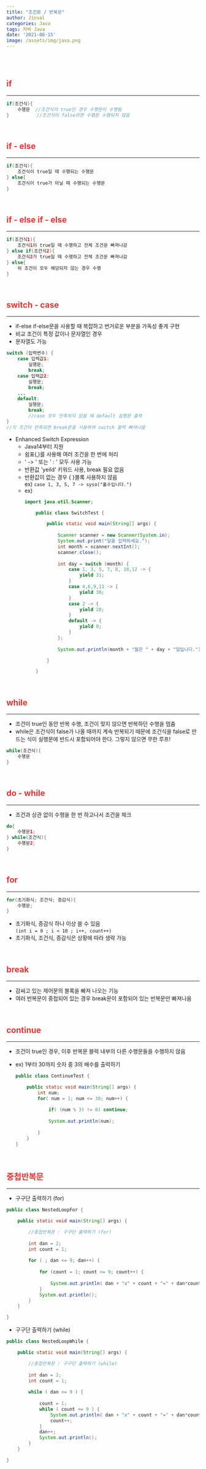 ```yaml
---
title: "조건문 / 반복문"
author: Jinsol
categories: Java
tags: 자바 Java
date: '2021-08-15'
image: /assets/img/java.png
---
```

<br><br>

## <span style="color:#e23636">if</span>
<hr>

```java
if(조건식){
    수행문  //조건식이 true인 경우 수행문이 수행됨
}          //조건식이 false라면 수행문 수행되지 않음
```

<br>

## <span style="color:#e23636">if - else</span>
<hr>

```java
if(조건식){
    조건식이 true일 때 수행되는 수행문
} else{
    조건식이 true가 아닐 때 수행되는 수행문
}
```

<br>

## <span style="color:#e23636">if - else if - else</span>
<hr>

```java
if(조건식1){
    조건식1이 true일 때 수행하고 전체 조건문 빠져나감
} else if(조건식2){
    조건식2가 true일 때 수행하고 전체 조건문 빠져나감
} else{
    위 조건이 모두 해당되지 않는 경우 수행
}
```

<br>

## <span style="color:#e23636">switch - case</span>
<hr>

- if-else if-else문을 사용할 때 복잡하고 번거로운 부분을 가독성 좋게 구현 
- 비교 조건이 특정 값이나 문자열인 경우
- 문자열도 가능

```java
switch (입력변수) {
	case 입력값1:
        실행문;
        break;
	case 입력값2:
        실행문;
        break;
	...
	default:
        실행문;	
        break;
        //case 모두 만족하지 않을 때 default 실행문 출력
}
//각 조건이 만족되면 break문을 사용하여 switch 블럭 빠져나옴
```

- Enhanced Switch Expression 
    - Java14부터 지원
    - 쉼표(,)를 사용해 여러 조건을 한 번에 처리
    - ' -> ' 또는 ' : ' 모두 사용 가능
    - 반환값 'yeild' 키워드 사용, break 필요 없음
    - 반환값이 없는 경우 { }블록 사용하지 않음<br>
        ex) `case 1, 3, 5, 7 -> syso("홀수입니다.")`
    - ex)
        ```java
        import java.util.Scanner;

            public class SwitchTest {

                public static void main(String[] args) {
                      
                    Scanner scanner = new Scanner(System.in);
                    System.out.print("달을 입력하세요.");
                    int month = scanner.nextInt();
                    scanner.close();
                    
                    int day = switch (month) {
                        case 1, 3, 5, 7, 8, 10,12 -> {
                            yield 31;
                        }
                        case 4,6,9,11 -> {
                            yield 30;
                        }
                        case 2 -> {
                            yield 28;
                        }
                        default -> {
                            yield 0;
                        }
                    };
                    
                    System.out.println(month + "월은 " + day + "일입니다.");

                }

            }
        ```

<br>

## <span style="color:#e23636">while</span>
<hr>

- 조건이 true인 동안 반복 수행, 조건이 맞지 않으면 반복하던 수행을 멈춤
- while은 조건식이 false가 나올 때까지 계속 반복되기 때문에 조건식을 false로 만드는 식이 실행문에 반드시 포함되어야 한다. 그렇지 않으면 무한 루프!

```java
while(조건식){
    수행문
}
```

<br>

## <span style="color:#e23636">do - while</span>
<hr>

- 조건과 상관 없이 수행을 한 번 하고나서 조건을 체크

```java
do{
    수행문1;
} while(조건식){
    수행문2;
}
```

<br>

## <span style="color:#e23636">for</span>
<hr>

```java
for(초기화식; 조건식; 증감식){
    수행문;
}
```

- 초기화식, 증감식 하나 이상 쓸 수 있음<br>
`(int i = 0 ; i < 10 ; i++, count++)`
- 초기화식, 조건식, 증감식은 상황에 따라 생략 가능

<br>

## <span style="color:#e23636">break</span>
<hr>

- 감싸고 있는 제어문의 블록을 빠져 나오는 기능
- 여러 반복문이 중첩되어 있는 경우 break문이 포함되어 있는 반복문만 빠져나옴

<br>

## <span style="color:#e23636">continue</span>
<hr>

- 조건이 true인 경우, 이후 반복문 블럭 내부의 다른 수행문들을 수행하지 않음
- ex) 1부터 30까지 숫자 중 3의 배수를 출력하기

    ```java
    public class ContinueTest {

        public static void main(String[] args) {
            int num;
            for( num = 1; num <= 30; num++) {
                
                if( (num % 3) != 0) continue; 
                
                System.out.println(num);
                
            }
        }
    }
    ```

<br>

## <span style="color:#e23636">중첩반복문</span>
<hr>

- 구구단 출력하기 (for)
```java
public class NestedLoopFor {

	public static void main(String[] args) {

		//중첩반복문 : 구구단 출력하기 (for)
		
		int dan = 2;
		int count = 1;
		
		for ( ; dan <= 9; dan++) {
			
			for (count = 1; count <= 9; count++) {
				
				System.out.println( dan + "x" + count + "=" + dan*count );
			}
			System.out.println();
		}
	}

}
```
- 구구단 출력하기 (while)
```java
public class NestedLoopWhile {

	public static void main(String[] args) {

		//중첩반복문 : 구구단 출력하기 (while)
		
		int dan = 2;
		int count = 1;
		
		while ( dan <= 9 ) {
		
			count = 1;
			while ( count <= 9 ) {
				System.out.println( dan + "x" + count + "=" + dan*count );
				count++;
			}
			dan++;
			System.out.println();
		}
	}

}
```